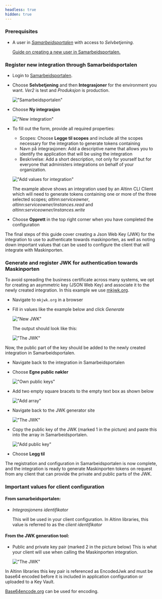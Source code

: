 ```yaml
---
headless: true
hidden: true
---
```


### Prerequisites

- A user in _[Samarbeidsportalen](https://samarbeid.digdir.no/)_ with access to _Selvbetjening_.

    [Guide on creating a new user in Samarbeidsportalen.](https://docs.digdir.no/docs/Maskinporten/maskinporten_sjolvbetjening_web#opprette-bruker)

### Register new integration through Samarbeidsportalen

- Login to [Samarbeidsportalen](https://samarbeid.digdir.no/).

- Choose __Selvbetjening__ and then __Integrasjoner__ for the environment you want.
_Ver2_ is test and _Produksjon_ is production.

    !["Samarbeidsportalen"](/shared/guides/maskinporten-integration/selvbetjening.png "Samarbeidsportalen")

- Choose __Ny integrasjon__

    !["New integration"](/shared/guides/maskinporten-integration/integrasjon_ny.png "New integration")



- To fill out the form, provide all required properties:
    - Scopes: Choose __Legge til scopes__ and include all the scopes necessary for the integration to generate tokens containing
    - Navn på integrasjonen: Add a descriptive name that allows you to identify the application that will be using the integration
    - Beskrivelse: Add a short description, not only for yourself but for everyone
    that administers integrations on behalf of your organization.

    !["Add values for integration"](/shared/guides/maskinporten-integration/integrasjon_utfylling.png "Add values for integration")

    The example above shows an integration used by an Altinn CLI Client which will need to generate tokens containing
    one or more of the three selected scopes; _altinn:serviceowner_,
    _altinn:serviceowner/instances.read_ and _altinn:serviceowner/instances.write_

- Choose __Opprett__ in the top right corner when you have completed the configuration

The final steps of this guide cover creating a Json Web Key (JWK) for the integration to use to authenticate towards maskinporten,
as well as noting down important values that can be used to configure the client that will integrate with Maskinporten.


### Generate and register JWK for authentication towards Maskinporten

To avoid spreading the business certificate across many systems,
we opt for creating an asymmetric key (JSON Web Key) and associate it to the newly created integration.
In this example we use [mkjwk.org](https://mkjwk.org/).

- Navigate to `mkjwk.org` in a browser

- Fill in values like the example below and click _Generate_

    !["New JWK"](/shared/guides/maskinporten-integration/jwk_ny.png "New JWK")

    The output should look like this:

    !["The JWK"](/shared/guides/maskinporten-integration/jwk.png "The JWK")

Now, the public part of the key should be added to the newly created integration in Samarbeidsportalen.

- Navigate back to the integration in Samarbeidsportalen

- Choose __Egne public nøkler__

    !["Own public keys"](/shared/guides/maskinporten-integration/public_nokler.png "Own public keys")

- Add two empty square bracets to the empty text box as shown below

    !["Add array"](/shared/guides/maskinporten-integration/nokkel_1.png "Add array")

- Navigate back to the JWK generator site

    !["The JWK"](/shared/guides/maskinporten-integration/jwk.png "The JWK")

- Copy the public key of the JWK (marked 1 in the picture) and paste this into the array in Samarbeidsportalen.

    !["Add public key"](/shared/guides/maskinporten-integration/nokkel_2.png "Add public key")

-  Choose __Legg til__


The registration and configuration in Samarbeidsportalen is now complete,
and the integration is ready to generate Maskinporten tokens on request
from any client that can provide the private and public parts of the JWK.


### Important values for client configuration

#### From samarbeidsportalen:
- _Integrasjonens identifikator_

    This will be used in your client configuration.
    In Altinn libraries, this value is referred to as the _client identifikator_

#### From the JWK generation tool:
- Public and private key pair (marked 2 in the picture below)
    This is what your client will use when calling the Maskinporten integration.

    !["The JWK"](/shared/guides/maskinporten-integration/jwk.png "The JWK")

In Altinn libraries this key pair is referenced as EncodedJwk  and must be base64 encoded before
it is included in application configuration or uploaded to a Key Vault.

[Base64encode.org](https://www.base64encode.org/) can be used for encoding.
